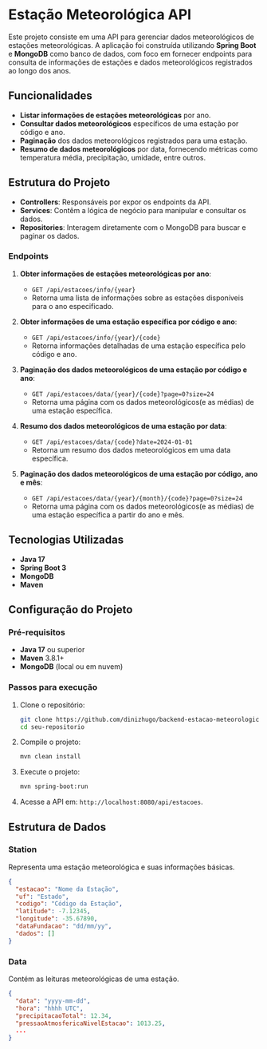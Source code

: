 # Estação Meteorológica API

Este projeto consiste em uma API para gerenciar dados meteorológicos de estações meteorológicas. A aplicação foi construída utilizando **Spring Boot** e **MongoDB** como banco de dados, com foco em fornecer endpoints para consulta de informações de estações e dados meteorológicos registrados ao longo dos anos.

## Funcionalidades

- **Listar informações de estações meteorológicas** por ano.
- **Consultar dados meteorológicos** específicos de uma estação por código e ano.
- **Paginação** dos dados meteorológicos registrados para uma estação.
- **Resumo de dados meteorológicos** por data, fornecendo métricas como temperatura média, precipitação, umidade, entre outros.

## Estrutura do Projeto

- **Controllers**: Responsáveis por expor os endpoints da API.
- **Services**: Contêm a lógica de negócio para manipular e consultar os dados.
- **Repositories**: Interagem diretamente com o MongoDB para buscar e paginar os dados.

### Endpoints

1. **Obter informações de estações meteorológicas por ano**:
   - `GET /api/estacoes/info/{year}`
   - Retorna uma lista de informações sobre as estações disponíveis para o ano especificado.

2. **Obter informações de uma estação específica por código e ano**:
   - `GET /api/estacoes/info/{year}/{code}`
   - Retorna informações detalhadas de uma estação específica pelo código e ano.

3. **Paginação dos dados meteorológicos de uma estação por código e ano**:
   - `GET /api/estacoes/data/{year}/{code}?page=0?size=24`
   - Retorna uma página com os dados meteorológicos(e as médias) de uma estação específica.

4. **Resumo dos dados meteorológicos de uma estação por data**:
   - `GET /api/estacoes/data/{code}?date=2024-01-01`
   - Retorna um resumo dos dados meteorológicos em uma data específica.

5. **Paginação dos dados meteorológicos de uma estação por código, ano e mês**:
   - `GET /api/estacoes/data/{year}/{month}/{code}?page=0?size=24`
   - Retorna uma página com os dados meteorológicos(e as médias) de uma estação específica a partir do ano e mês.

## Tecnologias Utilizadas

- **Java 17**
- **Spring Boot 3**
- **MongoDB**
- **Maven**

## Configuração do Projeto

### Pré-requisitos

- **Java 17** ou superior
- **Maven** 3.8.1+
- **MongoDB** (local ou em nuvem)

### Passos para execução

1. Clone o repositório:
   ```bash
   git clone https://github.com/dinizhugo/backend-estacao-meteorologica.git
   cd seu-repositorio
   ```

2. Compile o projeto:
   ```bash
   mvn clean install
   ```

3. Execute o projeto:
   ```bash
   mvn spring-boot:run
   ```

4. Acesse a API em: `http://localhost:8080/api/estacoes`.

## Estrutura de Dados

### Station

Representa uma estação meteorológica e suas informações básicas.

```json
{
  "estacao": "Nome da Estação",
  "uf": "Estado",
  "codigo": "Código da Estação",
  "latitude": -7.12345,
  "longitude": -35.67890,
  "dataFundacao": "dd/mm/yy",
  "dados": []
}
```

### Data

Contém as leituras meteorológicas de uma estação.

```json
{
  "data": "yyyy-mm-dd",
  "hora": "hhhh UTC",
  "precipitacaoTotal": 12.34,
  "pressaoAtmosfericaNivelEstacao": 1013.25,
  ...
}
```
